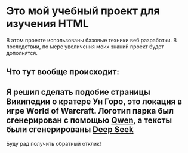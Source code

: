 # Это мой учебный проект для изучения HTML
В этом проекте использованы базовые техники веб разработки. В последствии, по мере увеличения моих знаний проект будет дополнятся.
## Что тут вообще происходит:
Я решил сделать подобие страницы Википедии о кратере Ун Горо, это локация в игре World of Warcraft.
Логотип парка был сгенерирован с помощью [Qwen](https://chat.qwen.ai), а  тексты были сгенерированы [Deep Seek](https://chat.deepseek.com)
--
Буду рад получить обратный отклик!